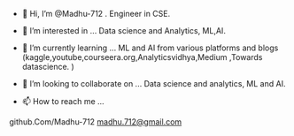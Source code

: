 - 👋 Hi, I’m @Madhu-712 .
Engineer in CSE.
- 👀 I’m interested in ...
Data science and Analytics, ML,AI.
- 🌱 I’m currently learning ...
ML and AI from various platforms and blogs (kaggle,youtube,courseera.org,Analyticsvidhya,Medium ,Towards datascience. )

- 💞️ I’m looking to collaborate on ...
Data science and analytics, ML and AI.
- 📫 How to reach me ...

github.Com/Madhu-712
madhu.712@gmail.com 

<!---
Madhu-712/Madhu-712 is a ✨ special ✨ repository because its `README.md` (this file) appears on your GitHub profile.
You can click the Preview link to take a look at your changes.
--->
